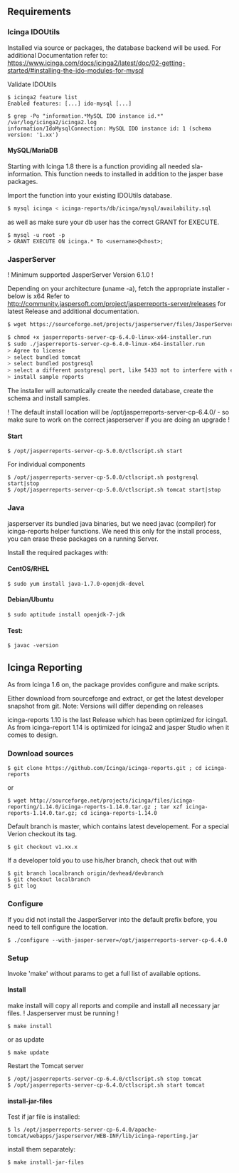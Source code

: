 ## Requirements
### Icinga IDOUtils
Installed via source or packages, the database backend will be used. 
For additional Documentation refer to: https://www.icinga.com/docs/icinga2/latest/doc/02-getting-started/#installing-the-ido-modules-for-mysql

Validate IDOUtils
```
$ icinga2 feature list
Enabled features: [...] ido-mysql [...]

$ grep -Po "information.*MySQL IDO instance id.*" /var/log/icinga2/icinga2.log
information/IdoMysqlConnection: MySQL IDO instance id: 1 (schema version: '1.xx')
```

#### MySQL/MariaDB
Starting with Icinga 1.8 there is a function providing all needed sla-information. This function needs to installed in addition to the jasper base packages.

Import the function into your existing IDOUtils database.
```sh
$ mysql icinga < icinga-reports/db/icinga/mysql/availability.sql
```
as well as make sure your db user has the correct GRANT for EXECUTE.
```mysql
$ mysql -u root -p
> GRANT EXECUTE ON icinga.* To <username>@<host>;
```

### JasperServer
! Minimum supported JasperServer Version 6.1.0 !
 
Depending on your architecture (uname -a), fetch the appropriate installer - below is x64
Refer to http://community.jaspersoft.com/project/jasperreports-server/releases for latest Release and additional documentation.

```sh
$ wget https://sourceforge.net/projects/jasperserver/files/JasperServer/JasperReports%20Server%20Community%20Edition%206.4.0/TIB_js-jrs-cp_6.4.0_linux_x86_64.run

$ chmod +x jasperreports-server-cp-6.4.0-linux-x64-installer.run
$ sudo ./jasperreports-server-cp-6.4.0-linux-x64-installer.run
> Agree to license
> select bundled tomcat
> select bundled postgresql
> select a different postgresql port, like 5433 not to interfere with existing setups
> install sample reports
```
The installer will automatically create the needed database, create the schema and install samples.

! The default install location will be /opt/jasperreports-server-cp-6.4.0/ - so make sure to work on the correct jasperserver if you are doing an upgrade !

#### Start
```
$ /opt/jasperreports-server-cp-5.0.0/ctlscript.sh start
```
For individual components
```
$ /opt/jasperreports-server-cp-5.0.0/ctlscript.sh postgresql start|stop
$ /opt/jasperreports-server-cp-5.0.0/ctlscript.sh tomcat start|stop
```
### Java

jasperserver its bundled java binaries, but we need javac (compiler) for icinga-reports helper functions. 
We need this only for the install process, you can erase these packages on a running Server.

Install the required packages with:
#### CentOS/RHEL
```
$ sudo yum install java-1.7.0-openjdk-devel
```
#### Debian/Ubuntu
```
$ sudo aptitude install openjdk-7-jdk 
```
#### Test:
```
$ javac -version
```

## Icinga Reporting
As from Icinga 1.6 on, the package provides configure and make scripts.

Either download from sourceforge and extract, or get the latest developer snapshot from git. 
Note: Versions will differ depending on releases

icinga-reports 1.10 is the last Release which has been optimized for icinga1.
As from icinga-report 1.14 is optimized for icinga2 and jasper Studio when it comes to design.

### Download sources

```
$ git clone https://github.com/Icinga/icinga-reports.git ; cd icinga-reports
```
or
```
$ wget http://sourceforge.net/projects/icinga/files/icinga-reporting/1.14.0/icinga-reports-1.14.0.tar.gz ; tar xzf icinga-reports-1.14.0.tar.gz; cd icinga-reports-1.14.0
```

Default branch is master, which contains latest developement. For a special Verion checkout its tag.
```
$ git checkout v1.xx.x
```

If a developer told you to use his/her branch, check that out with
```
$ git branch localbranch origin/devhead/devbranch
$ git checkout localbranch
$ git log
```

### Configure
If you did not install the JasperServer into the default prefix before, you need to tell configure the location.
```
$ ./configure --with-jasper-server=/opt/jasperreports-server-cp-6.4.0
```
### Setup
Invoke 'make' without params to get a full list of available options.

#### Install
make install will copy all reports and compile and install all necessary jar files.
! Jasperserver must be running !
```
$ make install
```
or as update
```
$ make update
```
Restart the Tomcat server
```
$ /opt/jasperreports-server-cp-6.4.0/ctlscript.sh stop tomcat
$ /opt/jasperreports-server-cp-6.4.0/ctlscript.sh start tomcat
```
#### install-jar-files
Test if jar file is installed:
```
$ ls /opt/jasperreports-server-cp-6.4.0/apache-tomcat/webapps/jasperserver/WEB-INF/lib/icinga-reporting.jar
```
install them separately:
```
$ make install-jar-files
```

